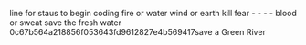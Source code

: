 line for staus to begin coding
fire or water
wind or earth
kill fear - - - - blood or sweat
save the fresh water
0c67b564a218856f053643fd9612827e4b569417save a Green River
